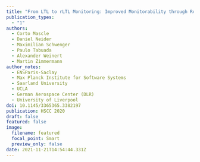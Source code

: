 ```yaml
---
title: "From LTL to rLTL Monitoring: Improved Monitorability through Robust Semantics"
publication_types:
  - "1"
authors:
  - Corto Mascle
  - Daniel Neider
  - Maximilian Schwenger
  - Paulo Tabuada
  - Alexander Weinert
  - Martin Zimmermann
author_notes:
  - ENSParis-Saclay
  - Max Planck Institute for Software Systems
  - Saarland University
  - UCLA
  - German Aerospace Center (DLR)
  - University of Liverpool
doi: 10.1145/3365365.3382197
publication: HSCC 2020
draft: false
featured: false
image:
  filename: featured
  focal_point: Smart
  preview_only: false
date: 2021-11-21T14:54:44.331Z
---
```


